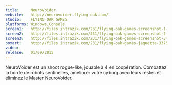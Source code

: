 ```yaml
---
title:     NeuroVoider
website:   http://neurovoider.flying-oak.com/
studio:    FLYING OAK GAMES
platforms: Windows,Console
screen1:   http://files.intrazik.com/231/flying-oak-games-screenshot-1-3133-493-20150429-134944.png
screen2:   http://files.intrazik.com/231/flying-oak-games-screenshot-2-3371-493-20150429-134944.png
screen3:   http://files.intrazik.com/231/flying-oak-games-screenshot-3-3373-493-20150429-134945.png
boxart:    http://files.intrazik.com/231/flying-oak-games-jaquette-3375-493-20150429-134945.pdf
video:     
release:   01/09/2015
---
```


NeuroVoider est un shoot rogue-like, jouable à 4 en coopération. Combattez la horde de robots sentinelles, améliorer votre cyborg avec leurs restes et éliminez le Master NeuroVoider.